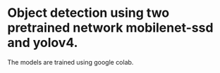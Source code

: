 # Object detection using two pretrained network mobilenet-ssd and yolov4. 
The models are trained using google colab. 

